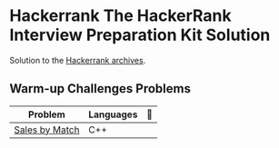 # Hackerrank The HackerRank Interview Preparation Kit Solution
Solution to the [Hackerrank archives](https://www.hackerrank.com/interview/interview-preparation-kit).

## Warm-up Challenges Problems
| Problem | Languages | :link: |
| - | - | - |
|[Sales by Match](https://www.hackerrank.com/challenges/sock-merchant/problem?h_l=interview&isFullScreen=false&playlist_slugs%5B%5D=interview-preparation-kit&playlist_slugs%5B%5D=warmup)| C++ | |
